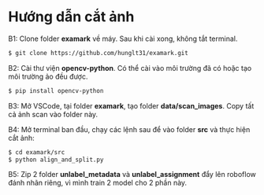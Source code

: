 # Hướng dẫn cắt ảnh

B1: Clone folder **examark** về máy. Sau khi cài xong, không tắt terminal.

```bash
$ git clone https://github.com/hunglt31/examark.git
```

B2: Cài thư viện **opencv-python**. Có thể cài vào môi trường đã có hoặc tạo môi trường ảo đều được.

```bash
$ pip install opencv-python
```

B3: Mở VSCode, tại folder **examark**, tạo folder **data/scan_images**. Copy tất cả ảnh scan vào folder này.

B4: Mở terminal ban đầu, chạy các lệnh sau để vào folder **src** và thực hiện cắt ảnh:

```bash
$ cd examark/src
$ python align_and_split.py
```

B5: Zip 2 folder **unlabel_metadata** và **unlabel_assignment** đẩy lên roboflow đánh nhãn riêng, vì mình train 2 model cho 2 phần này.
